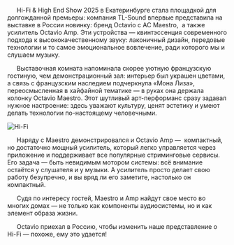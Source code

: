 ﻿`	`Hi-Fi & High End Show 2025 в Екатеринбурге стала площадкой для долгожданной премьеры: компания TL-Sound впервые представила на выставке в России новинку: бренд Octavio с АС Maestro,  а также усилитель Octavio Amp. Эти устройства — квинтэссенция современного подхода к высококачественному звуку: лаконичный дизайн, передовые технологии и то самое эмоциональное вовлечение, ради которого мы и слушаем музыку.

`	`Выставочная комната напоминала скорее уютную французскую гостиную, чем демонстрационный зал: интерьер был украшен цветами, а связь с французским наследием подчеркнула «Мона Лиза», переосмысленная в хайфайной тематике — в руках она держала колонку Octavio Maestro. Этот шутливый арт-перформанс сразу задавал нужное настроение: здесь уважают культуру, ценят эстетику и умеют делать технологии по-настоящему человечными.

![Hi-Fi](/posts/img/pic2.webp)

`	`Наряду с Maestro демонстрировался и Octavio Amp —  компактный, но достаточно мощный усилитель, который легко управляется через приложение и поддерживает все популярные стриминговые сервисы. Его задача — быть невидимым мотором системы: всё внимание остаётся у слушателя и у музыки. А усилитель просто делает свою работу безупречно, и вы вряд ли его заметите, настолько он компактный.

`	`Судя по интересу гостей, Maestro и Amp найдут свое место во многих домах — не только как компоненты аудиосистемы, но и как элемент образа жизни.

`	`Octavio приехал в Россию, чтобы изменить наше представление о Hi-Fi — похоже, ему это удается!
